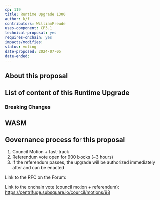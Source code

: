 ```yaml
---
cp: 119
title: Runtime Upgrade 1300
author: k/f
contributors: WilliamFreude 
uses-component: CP3.1
technical-proposal: yes
requires-onchain: yes
impacts/modifies: 
status: voting
date-proposed: 2024-07-05
date-ended:
---
```


## About this proposal

## List of content of this Runtime Upgrade

### Breaking Changes

## WASM

## Governance process for this proposal

1. Council Motion + fast-track 
2. Referendum vote open for 900 blocks (~3 hours)
3. If the referendum passes, the upgrade will be authorized immediately after and can be enacted


Link to the RFC on the Forum: 

Link to the onchain vote (council motion + referendum): https://centrifuge.subsquare.io/council/motions/98